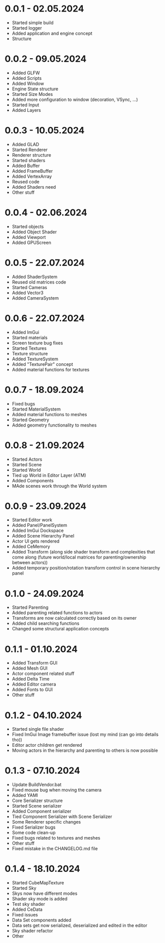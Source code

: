 # 0.0.1 - 02.05.2024

- Started simple build
- Started logger
- Added application and engine concept
- Structure

# 0.0.2 - 09.05.2024

- Added GLFW
- Added Scripts
- Added Window
- Engine State structure
- Started Size Modes
- Added more configuration to window (decoration, VSync, ...)
- Started Input
- Added Layers

# 0.0.3 - 10.05.2024

- Added GLAD
- Started Renderer
- Renderer structure
- Started shaders
- Added Buffer
- Added FrameBuffer
- Added VertexArray
- Reused code
- Added Shaders need
- Other stuff

# 0.0.4 - 02.06.2024

- Started objects
- Added Object Shader
- Added Viewport
- Added GPUScreen

# 0.0.5 - 22.07.2024

- Added ShaderSystem
- Reused old matrices code
- Started Cameras
- Added Vector3
- Added CameraSystem

# 0.0.6 - 22.07.2024

- Added ImGui
- Started materials
- Screen texture bug fixes
- Started Textures
- Texture structure
- Added TextureSystem
- Added "TexturePair" concept
- Added material functions for textures

# 0.0.7 - 18.09.2024

- Fixed bugs
- Started MaterialSystem
- Added material functions to meshes
- Started Geometry
- Added geometry functionality to meshes

# 0.0.8 - 21.09.2024

- Started Actors
- Started Scene
- Started World
- Tied up World in Editor Layer (ATM)
- Added Components
- MAde scenes work through the World system

# 0.0.9 - 23.09.2024

- Started Editor work
- Added Panel/PanelSystem
- Added ImGui Dockspace
- Added Scene Hierarchy Panel
- Actor UI gets rendered
- Added CeMemory
- Added Transform (along side shader transform and complexities that come along (future world/local matrices for parenting/ownership between actors))
- Added temporary position/rotation transform control in scene hierarchy panel

# 0.1.0 - 24.09.2024

- Started Parenting
- Added parenting related functions to actors
- Transforms are now calculated correctly based on its owner
- Added child searching functions
- Changed some structural application concepts

# 0.1.1 - 01.10.2024

- Added Transform GUI
- Added Mesh GUI
- Actor component related stuff
- Added Delta Time
- Added Editor camera
- Added Fonts to GUI
- Other stuff

# 0.1.2 - 04.10.2024

- Started single file shader
- Fixed ImGui Image framebuffer issue (lost my mind (can go into details tho))
- Editor actor children get rendered
- Moving actors in the hierarchy and parenting to others is now possible

# 0.1.3 - 07.10.2024

- Update BuildVendor.bat
- Fixed mouse bug when moving the camera
- Added YAMl
- Core Serializer structure
- Started Scene serializer
- Added Component serializer
- Tied Component Serializer with Scene Serializer
- Some Renderer specific changes
- Fixed Serializer bugs
- Some code clean-up
- Fixed bugs related to textures and meshes
- Other stuff
- Fixed mistake in the CHANGELOG.md file

# 0.1.4 - 18.10.2024

- Started CubeMapTexture
- Started Sky
- Skys now have different modes
- Shader sky mode is added
- Test sky shader
- Added CeData
- Fixed issues
- Data Set components added
- Data sets get now serialized, deserialized and edited in the editor
- Sky shader refactor
- Other
